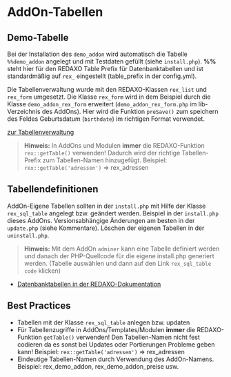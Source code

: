 # AddOn-Tabellen

## Demo-Tabelle

Bei der Installation des `demo_addon` wird automatisch die Tabelle `%%demo_addon` angelegt und mit Testdaten gefüllt (siehe `install.php`).
**%%** steht hier für den REDAXO Table Prefix für Datenbanktabellen und ist standardmäßig auf `rex_` eingestellt (table_prefix in der config.yml).

Die Tabellenverwaltung wurde mit den REDAXO-Klassen `rex_list` und `rex_form` umgesetzt.
Die Klasse `rex_form` wird in dem Beispiel durch die Klasse `demo_addon_rex_form` erweitert (`demo_addon_rex_form.php` im lib-Verzeichnis des AddOns). Hier wird die Funktion `preSave()` zum speichern des Feldes Geburtsdatum (`birthdate`) im richtigen Format verwendet.

<a href="?page=demo_addon/tables/updatetable" class="btn btn-primary">zur Tabellenverwaltung</a>

> **Hinweis:** In AddOns und Modulen **immer** die REDAXO-Funktion `rex::getTable()` verwenden!
> Dadurch wird der richtige Tabellen-Prefix zum Tabellen-Namen hinzugefügt.
> Beispiel: `rex::getTable('adressen')` => rex_adressen

## Tabellendefinitionen

AddOn-Eigene Tabellen sollten in der `install.php` mit Hilfe der Klasse `rex_sql_table` angelegt bzw. geändert werden.
Beispiel in der `install.php` dieses AddOns. Versionsabhängige Änderungen am besten in der `update.php` (siehe Kommentare). Löschen der eigenen Tabellen in der `uninstall.php`.

> **Hinweis:** Mit dem AddOn `adminer` kann eine Tabelle definiert werden und danach der PHP-Quellcode für die eigene install.php generiert werden. (Tabelle auswählen und dann auf den Link `rex_sql_table code` klicken)

- [Datenbanktabellen in der REDAXO-Dokumentation](https://redaxo.org/doku/master/datenbank-tabellen)

## Best Practices

- Tabellen mit der Klasse `rex_sql_table` anlegen bzw. updaten
- Für Tabellenzugriffe in AddOns/Templates/Modulen **immer** die REDAXO-Funktion `getTable()` verwenden! Den Tabellen-Namen nicht fest codieren da es sonst bei Updates oder Portierungen Probleme geben kann!
Beispiel: `rex::getTable('adressen')` => rex_adressen
- Eindeutige Tabellen-Namen durch Verwendung des AddOn-Namens. Beispiel: rex_demo_addon, rex_demo_addon_preise usw.
